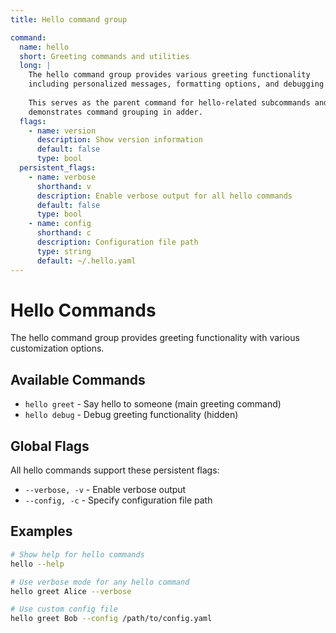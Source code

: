 ```yaml
---
title: Hello command group

command:
  name: hello
  short: Greeting commands and utilities
  long: |
    The hello command group provides various greeting functionality
    including personalized messages, formatting options, and debugging tools.
    
    This serves as the parent command for hello-related subcommands and
    demonstrates command grouping in adder.
  flags:
    - name: version
      description: Show version information
      default: false
      type: bool
  persistent_flags:
    - name: verbose
      shorthand: v
      description: Enable verbose output for all hello commands
      default: false
      type: bool
    - name: config
      shorthand: c
      description: Configuration file path
      type: string
      default: ~/.hello.yaml
---
```


# Hello Commands

The hello command group provides greeting functionality with various customization options.

## Available Commands

- `hello greet` - Say hello to someone (main greeting command)
- `hello debug` - Debug greeting functionality (hidden)

## Global Flags

All hello commands support these persistent flags:

- `--verbose, -v` - Enable verbose output
- `--config, -c` - Specify configuration file path

## Examples

```bash
# Show help for hello commands
hello --help

# Use verbose mode for any hello command
hello greet Alice --verbose

# Use custom config file
hello greet Bob --config /path/to/config.yaml
```